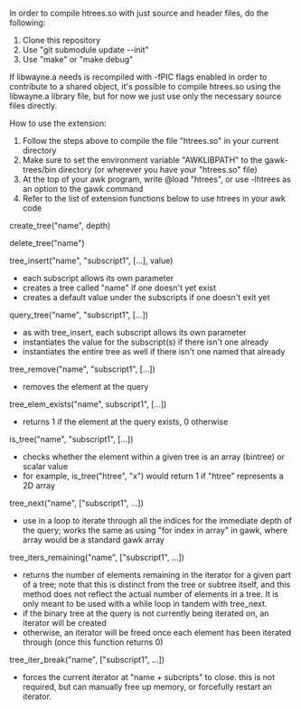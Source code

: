 In order to compile htrees.so with just source and header files, do the following:
1. Clone this repository
2. Use "git submodule update --init"
3. Use "make" or "make debug"

If libwayne.a needs is recompiled with -fPIC flags enabled in order to contribute to a shared object, it's possible to compile htrees.so using the libwayne.a library file, but for now we just use only the 
necessary source files directly. 

How to use the extension:
1. Follow the steps above to compile the file "htrees.so" in your current directory
2. Make sure to set the environment variable "AWKLIBPATH" to the gawk-trees/bin directory (or wherever you have your "htrees.so" file)
3. At the top of your awk program, write @load "htrees", or use -lhtrees as an option to the gawk command
4. Refer to the list of extension functions below to use htrees in your awk code

create_tree("name", depth)

delete_tree("name")

tree_insert("name", "subscript1", [...], value)
- each subscript allows its own parameter
- creates a tree called "name" if one doesn't yet exist
- creates a default value under the subscripts if one doesn't exit yet

query_tree("name", "subscript1", [...])
- as with tree_insert, each subscript allows its own parameter
- instantiates the value for the subscript(s) if there isn't one already
- instantiates the entire tree as well if there isn't one named that already

tree_remove("name", "subscript1", [...])
- removes the element at the query

tree_elem_exists("name", subscript1", [...])
- returns 1 if the element at the query exists, 0 otherwise

is_tree("name", "subscript1", [...])
- checks whether the element within a given tree is an array (bintree) or scalar value
- for example, is_tree("htree", "x") would return 1 if "htree" represents a 2D array

tree_next("name", ["subscript1", ...])
- use in a loop to iterate through all the indices for the immediate
depth of the query; works the same as using "for index in array"
in gawk, where array would be a standard gawk array

tree_iters_remaining("name", ["subscript1", ...])
- returns the number of elements remaining in the iterator for a given part of a tree;
note that this is distinct from the tree or subtree itself, and this method does not reflect
the actual number of elements in a tree. It is only meant to be used with a while loop
in tandem with tree_next.
- if the binary tree at the query is not currently being iterated on, an iterator will be created
- otherwise, an iterator will be freed once each element has been iterated through
(once this function returns 0)

tree_iter_break("name", ["subscript1", ...])
- forces the current iterator at "name + subcripts" to close. this is not required, but can
manually free up memory, or forcefully restart an iterator. 
